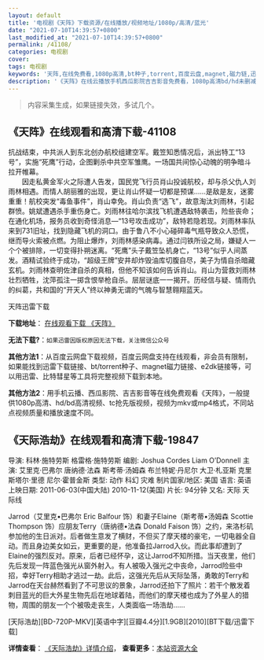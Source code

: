 ```yaml
---
layout: default
title: '电视剧《天阵》下载资源/在线播放/视频地址/1080p/高清/蓝光'
date: "2021-07-10T14:39:57+0800"
last_modified_at: "2021-07-10T14:39:57+0800"
permalink: /41108/
categories: 电视剧
cover:
tags: 电视剧
keywords: '天阵,在线免费看,1080p高清,bt种子,torrent,百度云盘,magnet,磁力链,迅雷下载资源'
description: '《天阵》在线云播放手机西瓜影院吉吉影音免费看，1080p高清bd/hd未删减完整版和tc抢先枪版，mkv/mp4格式，附带bt/torrent种子、magnet/磁力链、百度云盘、网盘资源迅雷下载链接'
---
```


>内容采集生成，如果链接失效，多试几个。


## 《天阵》在线观看和高清下载-41108

抗战结束，中共派人到东北创办航校组建空军。戴笠知悉情况后，派出特工&ldquo;13号&rdquo;，实施&ldquo;死鹰”行动，企图剿杀中共空军雏鹰。一场国共间惊心动魄的明争暗斗拉开帷幕。<br />　　因走私黄金军火之际遭人告发，国民党飞行员肖山投诚航校，却与杀父仇人刘雨林相遇。而情人胡丽雅的出现，更让肖山怀疑一切都是预谋&hellip;…是敌是友，迷雾重重！航校突发“毒鱼事件”，肖山幸免。肖山负责&ldquo;选飞”，故意淘汰刘雨林，引起群愤。姚斌遭遇杀手重伤身亡。刘雨林往哈尔滨找飞机遭遇敌特袭击，险些丧命；在通化机场，报务员收到奇怪消息&mdash;“13号攻击成功&rdquo;，敌特若隐若现。刘雨林率队来到731旧址，找到隐藏飞机的洞口。由于鲁八不小心碰碎毒气瓶导致众人恐慌，继而导火索被点燃。为阻止爆炸，刘雨林感染病毒。通过闫铁所设之局，嫌疑人一个个被排除，一切变得扑朔迷离。&ldquo;死鹰”头子戴笠坠机身亡，&ldquo;13号&rdquo;似乎人间蒸发。酒精试验终于成功，“超级王牌”安井却炸毁油库切腹自尽，美子为情自杀暗藏玄机。刘雨林查明佐津自杀的真相，但他不知该如何告诉肖山。肖山为营救刘雨林壮烈牺牲，沈萍孤注一掷含恨举枪自杀。层层谜底一一揭开。历经信与疑、情雨仇的纠葛，共和国的“开天人”终以神勇无谓的气魄与智慧翱翔蓝天。


天阵迅雷下载

**下载地址**： [在线观看下载 《天阵》](https://www.993dy.com//vod-detail-id-11207.html) 


**无法下载?**：`如果迅雷因版权原因无法下载，关注微信公众号 `

**其他方法1**：从百度云网盘下载视频，百度云网盘支持在线观看，非会员有限制，如果能找到迅雷下载链接、bt/torrent种子、magnet磁力链接、e2dk链接等，可以用迅雷、比特彗星等工具将完整视频下载到本地。

**其他方法2**：用手机云播、西瓜影院、吉吉影音等在线免费观看《天阵》，一般提供1080p高清、hd/bd高清视频、tc抢先版视频，视频为mkv或mp4格式，不同站点视频质量和播放速度不同。


## 《天际浩劫》在线观看和高清下载-19847

导演: 科林·施特劳斯 格雷格·施特劳斯 编剧: Joshua Cordes Liam O’Donnell 主演: 艾里克·巴弗尔 唐纳德·法森 斯考蒂·汤姆森 布兰特妮·丹尼尔 大卫·札亚斯 克里斯塔尔·里德 尼尔·霍普金斯 类型: 动作 科幻 灾难 制片国家/地区: 美国 语言: 英语 上映日期: 2011-06-03(中国大陆) 2010-11-12(美国) 片长: 94分钟 又名: 天际 天际线

Jarrod（艾里克•巴弗尔 Eric Balfour 饰）和妻子Elaine（斯考蒂•汤姆森 Scottie Thompson 饰）应朋友Terry（唐纳德•法森 Donald Faison 饰）之约，来洛杉矶参加他的生日派对。后者做生意发了横财，不但买了摩天楼的豪宅，一切电器全自动。而且身边美女如云，更重要的是，他准备拉Jarrod入伙。而此事却遭到了Elaine的强烈反对。原来，后者已经怀孕，这让Jarrod不知所措。当天夜里，他们先后发现一阵蓝色强光从窗外射入。有人被吸入强光之中丧命，Jarrod险些中招，幸好Terry相助才逃过一劫。此后，这强光先后从天际坠落，勇敢的Terry和Jarrod在天台赫然看到了不可思议的景象，Jarrod还拍下了照片：若干个散发着刺目蓝光的巨大外星生物先后在地球着陆，而他们的摩天楼也成为了外星人的猎物，周围的朋友一个个被吸走丧生，人类面临一场浩劫……


[天际浩劫][BD-720P-MKV][英语中字][豆瓣4.4分][1.9GB][2010][BT下载/迅雷下载]

**详情查看**： [《天际浩劫》详情介绍](/movie/19847/)， **查看更多**：[本站资源大全](/movie/t/all/)

